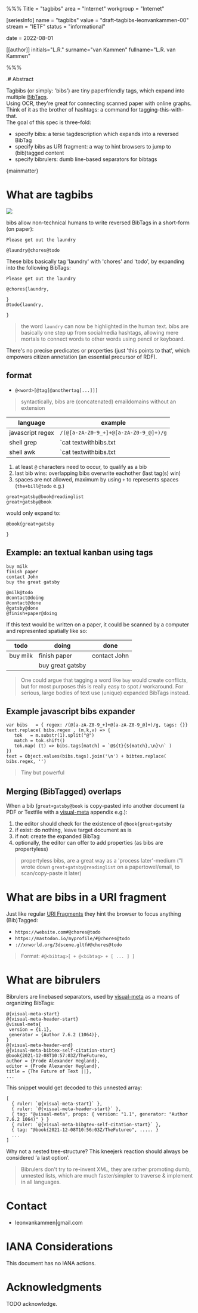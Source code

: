 %%%
Title = "tagbibs"
area = "Internet"
workgroup = "Internet"

[seriesInfo]
name = "tagbibs"
value = "draft-tagbibs-leonvankammen-00"
stream = "IETF"
status = "informational"

date = 2022-08-01 

[[author]]
initials="L.R."
surname="van Kammen"
fullname="L.R. van Kammen"

%%%

<!-- for annotated version see: https://raw.githubusercontent.com/ietf-tools/rfcxml-templates-and-schemas/main/draft-rfcxml-general-template-annotated-00.xml -->

.# Abstract

Tagbibs (or simply: 'bibs') are tiny paperfriendly tags, which expand into multiple [BibTags](https://en.wikipedia.org/wiki/BibTeX).<br>
Using OCR, they're great for connecting scanned paper with online graphs.<br>
Think of it as the brother of hashtags: a command for tagging-this-with-that.<br>
The goal of this spec is three-fold:

* specify bibs: a terse tagdescription which expands into a reversed BibTag 
* specify bibs as URI fragment: a way to hint browsers to jump to (bib)tagged content
* specify bibrulers: dumb line-based separators for bibtags

{mainmatter}

# What are tagbibs

<img src="postit.jpg" style="max-width:400px"/>

bibs allow non-technical humans to write reversed BibTags in a short-form (on paper):

```
Please get out the laundry 

@laundry@chores@todo
```

These bibs basically tag 'laundry' with 'chores' and 'todo', by expanding into the following BibTags:

```
Please get out the laundry 

@chores{laundry,
  
}
@todo{laundry,

}
```

> the word `laundry` can now be highlighted in the human text. bibs are basically one step up from socialmedia hashtags, allowing mere mortals to connect words to other words using pencil or keyboard. 

There's no precise predicates or properties (just 'this points to that', which empowers citizen annotation (an essential precursor of RDF).

## format

* `@<word>[@tag[@anothertag[...]]]` 

> syntactically, bibs are (concatenated) emaildomains without an extension 

| language         | example                                                                                    |
|------------------|--------------------------------------------------------------------------------------------|
| javascript regex | `/(@[a-zA-Z0-9_+]+@[a-zA-Z0-9_@]+)/g`                                                      |
| shell grep       | `cat textwithbibs.txt | grep -oE '(@[a-zA-Z0-9_+]+@[a-zA-Z0-9_@]+)'`                       | 
| shell awk        | `cat textwithbibs.txt | xargs -n1 | awk '/(@[a-zA-Z0-9_+]+@[a-zA-Z0-9_@]+)/ { print $0 }'` |

1. at least `@` characters need to occur, to qualify as a bib 
1. last bib wins: overlapping bibs overwrite eachother (last tag(s) win)
1. spaces are not allowed, maximum by using `+` to represents spaces (`the+bill@todo` e.g.)

```
great+gatsby@book@readinglist
great+gatsby@book
```

would only expand to:

```
@book{great+gatsby

}
```

## Example: an textual kanban using tags

```
buy milk
finish paper
contact John
buy the great gatsby

@milk@todo
@contact@doing
@contact@done
@gatsby@done
@finish+paper@doing
```

If this text would be written on a paper, it could be scanned by a computer and represented spatially like so:

| todo      | doing        | done             |
|-----------|--------------|------------------|
| buy milk  | finish paper | contact John     |
|                          | buy great gatsby |

> One could argue that tagging a word like `buy` would create conflicts, but for most purposes this is really easy to spot / workaround. For serious, large bodies of text use (unique) expanded BibTags instead.

## Example javascript bibs expander

```
var bibs   = { regex: /(@[a-zA-Z0-9_+]+@[a-zA-Z0-9_@]+)/g, tags: {}}
text.replace( bibs.regex , (m,k,v) => {
   tok   = m.substr(1).split("@")
   match = tok.shift()            
   tok.map( (t) => bibs.tags[match] = `@${t}{${match},\n}\n` )
})
text = Object.values(bibs.tags).join('\n') + bibtex.replace( bibs.regex, '')
```

> Tiny but powerful

## Merging (BibTagged) overlaps

When a bib (`great+gatsby@book` is copy-pasted into another document (a PDF or Textfile with a [visual-meta](https://visual-meta.info) appendix e.g.):

1. the editor should check for the existence of `@book{great+gatsby`
1. if exist: do nothing, leave target document as is
1. if not: create the expanded BibTag 
1. optionally, the editor can offer to add properties (as bibs are propertyless)

> propertyless bibs, are a great way as a 'process later'-medium ("I wrote down `great+gatsby@readinglist` on a papertowel/email, to scan/copy-paste it later)

# What are bibs in a URI fragment

Just like regular [URI Fragments](https://en.wikipedia.org/wiki/URI_fragment) they hint the browser to focus anything (Bib)Tagged:

* `https://website.com#@chores@todo`
* `https://mastodon.io/myprofile/#@chores@todo`
* `://xrworld.org/3dscene.gltf#@chores@todo`

> Format: `#@<bibtag>[ + @<bibtag> + [ ... ] ]`

# What are bibrulers

Bibrulers are linebased separators, used by [visual-meta](https://visual-meta.info) as a means of organizing BibTags:

```
@{visual-meta-start}
@{visual-meta-header-start}
@visual-meta{
 version = {1.1},
 generator = {Author 7.6.2 (1064)},
}
@{visual-meta-header-end}
@{visual-meta-bibtex-self-citation-start}
@book{2021-12-08T10:57:03Z/TheFutureo,
author = {Frode Alexander Hegland},
editor = {Frode Alexander Hegland},
title = {The Future of Text ||},
...
```

This snippet would get decoded to this unnested array:

```
[
  { ruler: `@{visual-meta-start}` },
  { ruler: `@{visual-meta-header-start}` },
  { tag: "@visual-meta", props: { version: "1.1", generator: "Author 7.6.2 1064)" } }
  { ruler: `@{visual-meta-bibgtex-self-citation-start}` },
  { tag: "@book{2021-12-08T10:56:03Z/TheFutureo", ..... }
  ...
]
```

Why not a nested tree-structure? This kneejerk reaction should always be considered 'a last option'.

> Bibrulers don't try to re-invent XML, they are rather promoting dumb, unnested lists, which are much faster/simpler to traverse & implement in all languages.

# Contact

* leonvankammen|gmail.com

# IANA Considerations

This document has no IANA actions.

# Acknowledgments

TODO acknowledge.
